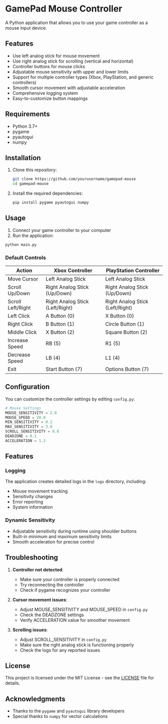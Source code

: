 # GamePad Mouse Controller

A Python application that allows you to use your game controller as a mouse input device.

## Features

- Use left analog stick for mouse movement
- Use right analog stick for scrolling (vertical and horizontal)
- Controller buttons for mouse clicks
- Adjustable mouse sensitivity with upper and lower limits
- Support for multiple controller types (Xbox, PlayStation, and generic controllers)
- Smooth cursor movement with adjustable acceleration
- Comprehensive logging system
- Easy-to-customize button mappings

## Requirements

- Python 3.7+
- pygame
- pyautogui
- numpy

## Installation

1. Clone this repository:

    ```bash
    git clone https://github.com/yourusername/gamepad-mouse
    cd gamepad-mouse
    ```

2. Install the required dependencies:

    ```bash
    pip install pygame pyautogui numpy
    ```

## Usage

1. Connect your game controller to your computer
2. Run the application:

```bash
python main.py
```

### Default Controls

| Action           | Xbox Controller                  | PlayStation Controller        |
|-----------------|----------------------------------|------------------------------|
| Move Cursor     | Left Analog Stick                | Left Analog Stick           |
| Scroll Up/Down  | Right Analog Stick (Up/Down)     | Right Analog Stick (Up/Down)|
| Scroll Left/Right| Right Analog Stick (Left/Right)  | Right Analog Stick (Left/Right)|
| Left Click      | A Button (0)                     | X Button (0)                |
| Right Click     | B Button (1)                     | Circle Button (1)           |
| Middle Click    | X Button (2)                     | Square Button (2)           |
| Increase Speed  | RB (5)                           | R1 (5)                      |
| Decrease Speed  | LB (4)                           | L1 (4)                      |
| Exit            | Start Button (7)                 | Options Button (7)          |

## Configuration

You can customize the controller settings by editing `config.py`:

```python
# Mouse Settings
MOUSE_SENSITIVITY = 2.0
MOUSE_SPEED = 20.0
MIN_SENSITIVITY = 0.2
MAX_SENSITIVITY = 3.0
SCROLL_SENSITIVITY = 0.8
DEADZONE = 0.1
ACCELERATION = 1.2
```

## Features

### Logging

The application creates detailed logs in the `logs` directory, including:

- Mouse movement tracking
- Sensitivity changes
- Error reporting
- System information

### Dynamic Sensitivity

- Adjustable sensitivity during runtime using shoulder buttons
- Built-in minimum and maximum sensitivity limits
- Smooth acceleration for precise control

## Troubleshooting

1. **Controller not detected**:
   - Make sure your controller is properly connected
   - Try reconnecting the controller
   - Check if pygame recognizes your controller

2. **Cursor movement issues**:
   - Adjust MOUSE_SENSITIVITY and MOUSE_SPEED in `config.py`
   - Check the DEADZONE settings
   - Verify ACCELERATION value for smoother movement

3. **Scrolling issues**:
   - Adjust SCROLL_SENSITIVITY in `config.py`
   - Make sure the right analog stick is functioning properly
   - Check the logs for any reported issues

## License

This project is licensed under the MIT License - see the [LICENSE](LICENSE) file for details.

## Acknowledgments

- Thanks to the `pygame` and `pyautogui` library developers
- Special thanks to `numpy` for vector calculations
